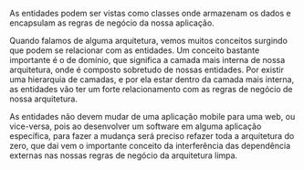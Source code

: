 <span dir="">As entidades podem ser vistas como classes onde armazenam os dados e encapsulam as regras de negócio da nossa aplicação.</span>

<span dir="">Quando falamos de alguma arquitetura, vemos muitos conceitos surgindo que podem se relacionar com as entidades. Um conceito bastante importante é o de domínio, que significa a camada mais interna de nossa arquitetura, onde é composto sobretudo de nossas entidades. Por existir uma hierarquia de camadas, e por ela estar dentro da camada mais interna, as entidades vão ter um forte relacionamento com as regras de negócio de nossa arquitetura.  </span>

<span dir="">As entidades não devem mudar de uma aplicação mobile para uma web, ou vice-versa, pois ao desenvolver um software em alguma aplicação específica, para fazer a mudança será preciso refazer toda a arquitetura do zero</span>, que dai vem o importante conceito da interferência das dependência externas nas nossas regras de negócio da arquitetura limpa.